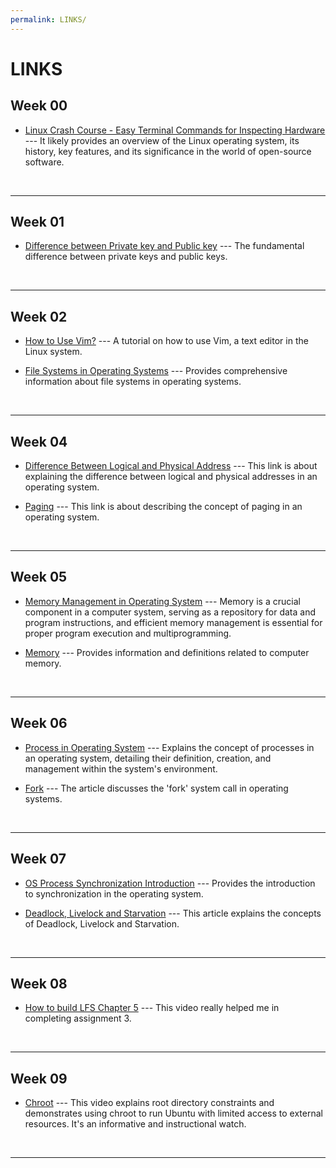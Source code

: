 ```yaml
---
permalink: LINKS/
---
```


# LINKS

## Week 00
* [Linux Crash Course - Easy Terminal Commands for Inspecting Hardware](https://www.geeksforgeeks.org/linux-tutorial/) --- 
It likely provides an overview of the Linux operating system, its history, key features, and its significance in the world of open-source software. 
<br>
<hr>

## Week 01
* [Difference between Private key and Public key](https://www.geeksforgeeks.org/difference-between-private-key-and-public-key/) ---
The fundamental difference between private keys and public keys.
<br>
<hr>

## Week 02
* [How to Use Vim?](https://www.freecodecamp.org/news/vim-beginners-guide/) ---
A tutorial on how to use Vim, a text editor in the Linux system.

* [File Systems in Operating Systems](https://www.geeksforgeeks.org/file-systems-in-operating-system/) ---
Provides comprehensive information about file systems in operating systems.
<br>
<hr>

## Week 04
* [Difference Between Logical and Physical Address](https://www.tutorialspoint.com/difference-between-logical-and-physical-address-in-operating-system) ---
This link is about explaining the difference between logical and physical addresses in an operating system.

* [Paging](https://unstop.com/blog/what-is-paging-in-os/) ---
This link is about describing the concept of paging in an operating system.
<br>
<hr>

## Week 05
* [Memory Management in Operating System](https://www.geeksforgeeks.org/memory-management-in-operating-system/) ---
Memory is a crucial component in a computer system, serving as a repository for data and program instructions, and efficient memory management is essential for proper program execution and multiprogramming.

* [Memory](https://www.computerhope.com/jargon/m/memory.htm) ---
Provides information and definitions related to computer memory.
<br>
<hr>

## Week 06
* [Process in Operating System](https://www.javatpoint.com/what-is-the-process-in-operating-system) ---
Explains the concept of processes in an operating system, detailing their definition, creation, and management within the system's environment.

* [Fork](https://www.geeksforgeeks.org/fork-system-call-in-operating-system/) ---
The article discusses the 'fork' system call in operating systems.
<br>
<hr>

## Week 07
* [OS Process Synchronization Introduction](https://www.javatpoint.com/os-process-synchronization-introduction) ---
Provides the introduction to synchronization in the operating system.

* [Deadlock, Livelock and Starvation](https://www.baeldung.com/cs/deadlock-livelock-starvation) ---
This article explains the concepts of Deadlock, Livelock and Starvation.
<br>
<hr>

## Week 08
* [How to build LFS Chapter 5](https://www.youtube.com/watch?v=uggsnHSELos&list=PLyc5xVO2uDsA5QPbtj_eYU8J0qrvU6315) ---
This video really helped me in completing assignment 3.
<br>
<hr>

## Week 09
* [Chroot](https://www.youtube.com/watch?v=2wSJREC7RV8) ---
This video explains root directory constraints and demonstrates using chroot to run Ubuntu with limited access to external resources. It's an informative and instructional watch.
<br>
<hr>
